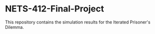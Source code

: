# NETS-412-Final-Project

This repository contains the simulation results for the Iterated Prisoner's Dilemma.
